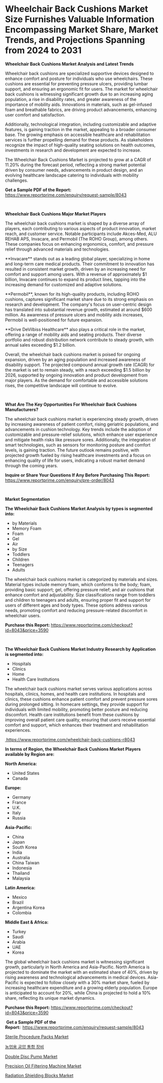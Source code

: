 <p><h1>Wheelchair Back Cushions Market Size Furnishes Valuable Information Encompassing Market Share, Market Trends, and Projections Spanning from 2024 to 2031</h1></p><p><strong>Wheelchair Back Cushions Market Analysis and Latest Trends</strong></p>
<p><p>Wheelchair back cushions are specialized supportive devices designed to enhance comfort and posture for individuals who use wheelchairs. These cushions are essential for preventing pressure ulcers, providing lumbar support, and ensuring an ergonomic fit for users. The market for wheelchair back cushions is witnessing significant growth due to an increasing aging population, a rise in disability rates, and greater awareness of the importance of mobility aids. Innovations in materials, such as gel-infused foam and breathable fabrics, are driving product advancements, enhancing user comfort and satisfaction.</p><p>Additionally, technological integration, including customizable and adaptive features, is gaining traction in the market, appealing to a broader consumer base. The growing emphasis on accessible healthcare and rehabilitation services is further propelling demand for these products. As stakeholders recognize the impact of high-quality seating solutions on health outcomes, investments in research and development are expected to increase.</p><p>The Wheelchair Back Cushions Market is projected to grow at a CAGR of 11.20% during the forecast period, reflecting a strong market potential driven by consumer needs, advancements in product design, and an evolving healthcare landscape catering to individuals with mobility challenges.</p></p>
<p><strong>Get a Sample PDF of the Report:&nbsp;</strong> <a href="https://www.reportprime.com/enquiry/request-sample/8043">https://www.reportprime.com/enquiry/request-sample/8043</a></p>
<p>&nbsp;</p>
<p><strong>Wheelchair Back Cushions Major Market Players</strong></p>
<p><p>The wheelchair back cushions market is shaped by a diverse array of players, each contributing to various aspects of product innovation, market reach, and customer service. Notable participants include Akces-Med, ALU REHAB APS, Invacare, and Permobil (The ROHO Group), among others. These companies focus on enhancing ergonomics, comfort, and pressure relief through advanced materials and technologies.</p><p>**Invacare** stands out as a leading global player, specializing in home and long-term care medical products. Their commitment to innovation has resulted in consistent market growth, driven by an increasing need for comfort and support among users. With a revenue of approximately $1 billion, Invacare continues to expand its product lines, tapping into the increasing demand for customized and adaptive solutions.</p><p>**Permobil**, known for its high-quality products, including ROHO cushions, captures significant market share due to its strong emphasis on research and development. The company's focus on user-centric design has translated into substantial revenue growth, estimated at around $600 million. As awareness of pressure ulcers and mobility aids increases, Permobil is well-positioned for future expansion.</p><p>**Drive DeVilbiss Healthcare** also plays a critical role in the market, offering a range of mobility aids and seating products. Their diverse portfolio and robust distribution network contribute to steady growth, with annual sales exceeding $1.2 billion.</p><p>Overall, the wheelchair back cushions market is poised for ongoing expansion, driven by an aging population and increased awareness of disability support. The projected compound annual growth rate (CAGR) for the market is set to remain steady, with a reach exceeding $1.5 billion by 2026, supported by ongoing innovation and product development from major players. As the demand for comfortable and accessible solutions rises, the competitive landscape will continue to evolve.</p></p>
<p>&nbsp;</p>
<p><strong>What Are The Key Opportunities For Wheelchair Back Cushions Manufacturers?</strong></p>
<p><p>The wheelchair back cushions market is experiencing steady growth, driven by increasing awareness of patient comfort, rising geriatric populations, and advancements in cushion technology. Key trends include the adoption of customizable and pressure-relief solutions, which enhance user experience and mitigate health risks like pressure sores. Additionally, the integration of smart technologies, such as sensors for monitoring posture and comfort levels, is gaining traction. The future outlook remains positive, with projected growth fueled by rising healthcare investments and a focus on enhancing quality of life for users, indicating a robust market demand through the coming years.</p></p>
<p><strong>Inquire or Share Your Questions If Any Before Purchasing This Report:</strong> <a href="https://www.reportprime.com/enquiry/pre-order/8043">https://www.reportprime.com/enquiry/pre-order/8043</a></p>
<p>&nbsp;</p>
<p><strong>Market Segmentation</strong></p>
<p><strong>The Wheelchair Back Cushions Market Analysis by types is segmented into:</strong></p>
<p><ul><li>by Materials</li><li>Memory Foam</li><li>Foam</li><li>Gel</li><li>Air</li><li>by Size</li><li>Toddlers</li><li>Children</li><li>Teenagers</li><li>Adults</li></ul></p>
<p><p>The wheelchair back cushions market is categorized by materials and sizes. Material types include memory foam, which conforms to the body; foam, providing basic support; gel, offering pressure relief; and air cushions that enhance comfort and adjustability. Size classifications range from toddlers and children to teenagers and adults, ensuring proper fit and support for users of different ages and body types. These options address various needs, promoting comfort and reducing pressure-related discomfort in wheelchair users.</p></p>
<p><strong>Purchase this Report:&nbsp;</strong><a href="https://www.reportprime.com/checkout?id=8043&price=3590">https://www.reportprime.com/checkout?id=8043&price=3590</a></p>
<p>&nbsp;</p>
<p><strong>The Wheelchair Back Cushions Market Industry Research by Application is segmented into:</strong></p>
<p><ul><li>Hospitals</li><li>Clinics</li><li>Home</li><li>Health Care Institutions</li></ul></p>
<p><p>The wheelchair back cushions market serves various applications across hospitals, clinics, homes, and health care institutions. In hospitals and clinics, these cushions enhance patient comfort and prevent pressure sores during prolonged sitting. In homecare settings, they provide support for individuals with limited mobility, promoting better posture and reducing discomfort. Health care institutions benefit from these cushions by improving overall patient care quality, ensuring that users receive essential comfort and support, which enhances their treatment and rehabilitation experiences.</p></p>
<p><a href="https://www.reportprime.com/wheelchair-back-cushions-r8043">&nbsp;https://www.reportprime.com/wheelchair-back-cushions-r8043</a></p>
<p><strong>In terms of Region, the Wheelchair Back Cushions Market Players available by Region are:</strong></p>
<p>
    <p> <strong> North America: </strong>
        <ul>
            <li>United States</li>
            <li>Canada</li>
        </ul>
        </p> 
    <p> <strong> Europe: </strong>
        <ul>
            <li>Germany</li>
            <li>France</li>
            <li>U.K.</li>
            <li>Italy</li>
            <li>Russia</li>
        </ul>
        </p> 
    <p> <strong> Asia-Pacific: </strong>
        <ul>
            <li>China</li>
            <li>Japan</li>
            <li>South Korea</li>
            <li>India</li>
            <li>Australia</li>
            <li>China Taiwan</li>
            <li>Indonesia</li>
            <li>Thailand</li>
            <li>Malaysia</li>
        </ul>
        </p> 
    <p> <strong> Latin America: </strong>
        <ul>
            <li>Mexico</li>
            <li>Brazil</li>
            <li>Argentina Korea</li>
            <li>Colombia</li>
        </ul>
        </p> 
    <p> <strong> Middle East & Africa: </strong>
        <ul>
            <li>Turkey</li>
            <li>Saudi</li>
            <li>Arabia</li>
            <li>UAE</li>
            <li>Korea</li>
        </ul>
    </p>
    </p>
<p><p>The global wheelchair back cushions market is witnessing significant growth, particularly in North America and Asia-Pacific. North America is projected to dominate the market with an estimated share of 40%, driven by rising awareness and technological advancements in medical devices. Asia-Pacific is expected to follow closely with a 30% market share, fueled by increasing healthcare expenditure and a growing elderly population. Europe is anticipated to account for 20%, while China is projected to hold a 10% share, reflecting its unique market dynamics.</p></p>
<p><strong>Purchase this Report: </strong><a href="https://www.reportprime.com/checkout?id=8043&price=3590">https://www.reportprime.com/checkout?id=8043&price=3590</a></p>
<p>&nbsp;<strong>Get a Sample PDF of the Report:&nbsp;&nbsp;</strong><a href="https://www.reportprime.com/enquiry/request-sample/8043">https://www.reportprime.com/enquiry/request-sample/8043</a></p>
<p><strong></strong></p>
<p><p><a href="https://www.linkedin.com/pulse/global-sterile-procedure-packs-market-projected-grow-cagr-o0taf?trackingId=qg8mdWO3SDSyDTG94whOQQ%3D%3D">Sterile Procedure Packs Market</a></p><p><a href="https://medium.com/@macking460/%EC%84%B8%EA%B3%84-agricultural-pneumatic-integrated-equipment-market-%EC%9D%80-2024%EC%97%90%EC%84%9C-2031%EB%A1%9C-%EC%97%B0%ED%8F%89%EA%B7%A0-%EC%A6%9D%EA%B0%80%EC%9C%A8%EC%9D%84-%EB%B3%B4%EC%9D%BC-%EA%B2%83%EC%9C%BC%EB%A1%9C-%EC%98%88%EC%83%81%EB%90%A9%EB%8B%88%EB%8B%A4-64a1dd5dee80">농업용 공압 통합 장비</a></p><p><a href="https://issuu.com/reportprime-2/docs/double-disc-pump-market-size-2030.p_0b14ef317ac6ba">Double Disc Pump Market</a></p><p><a href="https://medium.com/@luke.wilson7856/strategic-roadmap-to-success-global-precision-oil-filtering-machine-market-analysis-2024-2031-3a3fa80642fd">Precision Oil Filtering Machine Market</a></p><p><a href="https://www.linkedin.com/pulse/global-perspectives-radiation-shielding-blocks-market-trends-id3fe?trackingId=fK0vF39aT96KKKdoglvcSg%3D%3D">Radiation Shielding Blocks Market</a></p></p>